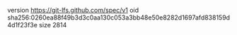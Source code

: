 version https://git-lfs.github.com/spec/v1
oid sha256:0260ea88f49b3d3c0aa130c053a3bb48e50e8282d1697afd838159d4d1f23f3e
size 2814
